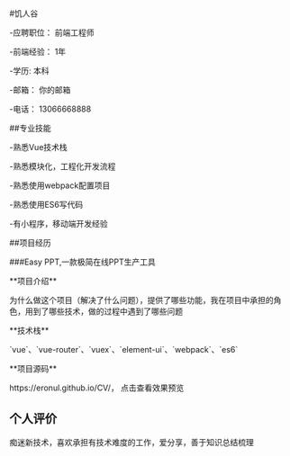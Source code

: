 <!doctype html>
<html>
<head>
<body>
#饥人谷
<p>-应聘职位： 前端工程师</p>
<p>-前端经验： 1年</P>
<p>-学历:  本科</p>
<p>-邮箱： 你的邮箱</p>
<p>-电话： 13066668888</p>

##专业技能
<p>-熟悉Vue技术栈</p>
<p>-熟悉模块化，工程化开发流程</p>
<p>-熟悉使用webpack配置项目</p>
<p>-熟悉使用ES6写代码</p>
<p>-有小程序，移动端开发经验</p>

<p>##项目经历</p>

<p>###Easy PPT,一款极简在线PPT生产工具</p>

<p>**项目介绍**</p>

<p>为什么做这个项目（解决了什么问题），提供了哪些功能，我在项目中承担的角色，用到了哪些技术，做的过程中遇到了哪些问题</p>

<p>**技术栈**</p>

<p>`vue`、`vue-router`、`vuex`、`element-ui`、`webpack`、`es6`</p>

<p>**项目源码**</p>

<p>https://eronul.github.io/CV/， 点击查看效果预览</p>


## 个人评价
<p>痴迷新技术，喜欢承担有技术难度的工作，爱分享，善于知识总结梳理</p>
</body>
</head>
</html>
